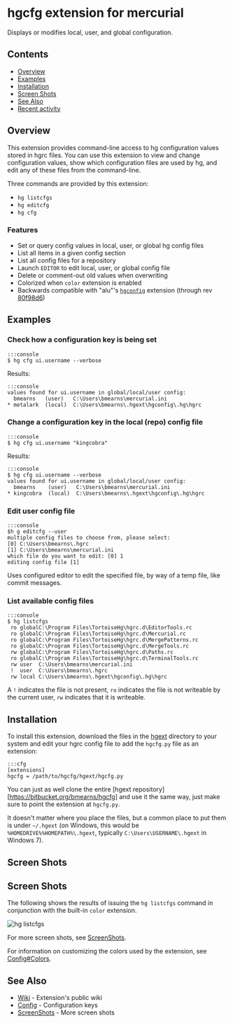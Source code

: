 # hgcfg extension for mercurial

Displays or modifies local, user, and global configuration.

## Contents

* [Overview](#markdown-header-overview)
* [Examples](#markdown-header-examples)
* [Installation](#markdown-header-installation)
* [Screen Shots](#markdown-header-screen-shots)
* [See Also](#markdown-header-see-also)
* [Recent activity](#repo-activity)

## Overview

This extension provides command-line access to hg configuration values stored
in hgrc files. You can use this extension to view and change configuration
values, show which configuration files are used by hg, and edit any of these
files from the command-line.

Three commands are provided by this extension:

* `hg listcfgs`
* `hg editcfg`
* `hg cfg`

### Features

* Set or query config values in local, user, or global hg config files
* List all items in a given config section
* List all config files for a repository
* Launch `EDITOR` to edit local, user, or global config file
* Delete or comment-out old values when overwriting
* Colorized when `color` extension is enabled
* Backwards compatible with "alu"'s
  [`hgconfig`](https://bitbucket.org/alu/hgconfig) extension (through rev
  [80f98d6](https://bitbucket.org/alu/hgconfig/commits/80f98d6d3386f8c51d7a89a3a53f4ae9fd4db8a8))

## Examples

### Check how a configuration key is being set

    :::console
    $ hg cfg ui.username --verbose

Results:

    :::console
    values found for ui.username in global/local/user config:
      bmearns   (user)   C:\Users\bmearns\mercurial.ini
    * metalark  (local)  C:\Users\bmearns\.hgext\hgconfig\.hg\hgrc

### Change a configuration key in the local (repo) config file

    :::console
    $ hg cfg ui.username "kingcobra"

Results:

    :::console
    $ hg cfg ui.username --verbose
    values found for ui.username in global/local/user config:
      bmearns    (user)   C:\Users\bmearns\mercurial.ini
    * kingcobra  (local)  C:\Users\bmearns\.hgext\hgconfig\.hg\hgrc

### Edit user config file

    :::console
    $h g editcfg --user
    multiple config files to choose from, please select:
    [0] C:\Users\bmearns\.hgrc
    [1] C:\Users\bmearns\mercurial.ini
    which file do you want to edit: [0] 1
    editing config file [1]

Uses configured editor to edit the specified file, by way of a temp file, like commit messages.

### List available config files

    :::console
    $ hg listcfgs
     ro globalC:\Program Files\TortoiseHg\hgrc.d\EditorTools.rc
     ro globalC:\Program Files\TortoiseHg\hgrc.d\Mercurial.rc
     ro globalC:\Program Files\TortoiseHg\hgrc.d\MergePatterns.rc
     ro globalC:\Program Files\TortoiseHg\hgrc.d\MergeTools.rc
     rw globalC:\Program Files\TortoiseHg\hgrc.d\Paths.rc
     ro globalC:\Program Files\TortoiseHg\hgrc.d\TerminalTools.rc
     rw user  C:\Users\bmearns\mercurial.ini
     !  user  C:\Users\bmearns\.hgrc
     rw local C:\Users\bmearns\.hgext\hgconfig\.hg\hgrc

A `!` indicates the file is not present, `ro` indicates the file is not writeable by the current user, `rw` indicates that it is writeable.

## Installation

To install this extension, download the files in the [hgext](https://bitbucket.org/bmearns/hgcfg/src/tip/hgext) directory to your system
and edit your hgrc config file to add the `hgcfg.py` file as an extension:

    :::cfg
    [extensions]
    hgcfg = /path/to/hgcfg/hgext/hgcfg.py

You can just as well clone the entire [hgext repository][https://bitbucket.org/bmearns/hgcfg] and use it the same way, just make sure to point
the extension at `hgcfg.py`.

It doesn't matter where you place the files, but a common place to put them is under `~/.hgext` (on Windows, this would be
`%HOMEDRIVE%%HOMEPATH%\.hgext`, typically `C:\Users\USERNAME\.hgext` in Windows 7).


## Screen Shots

## Screen Shots

The following shows the results of issuing the `hg listcfgs` command in conjunction with the built-in `color` extension.

![hg listcfgs](https://bytebucket.org/bmearns/hgcfg/wiki/res/ss_listcfgs.png "Output of 'hg listcfgs' command")

For more screen shots, see [ScreenShots](https://bitbucket.org/bmearns/hgcfg/wiki/ScreenShots).

For information on customizing the colors used by the extension, see [Config#Colors](https://bitbucket.org/bmearns/hgcfg/wiki/Config#markdown-header-colors).

## See Also

* [Wiki](https://bitbucket.org/bmearns/hgcfg/wiki/) - Extension's public wiki
* [Config](https://bitbucket.org/bmearns/hgcfg/wiki/Config) - Configuration keys
* [ScreenShots](https://bitbucket.org/bmearns/hgcfg/wiki/ScreenShots) - More screen shots

